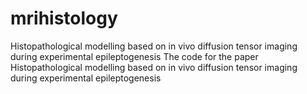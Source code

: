 # mrihistology
Histopathological modelling based on in vivo diffusion tensor imaging during experimental epileptogenesis
The code for the paper Histopathological modelling based on in vivo diffusion tensor imaging during experimental epileptogenesis
